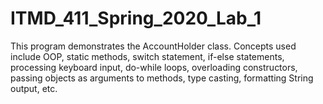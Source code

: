 # ITMD_411_Spring_2020_Lab_1
This program demonstrates the AccountHolder class. Concepts used include OOP, static methods, switch statement, if-else statements, processing keyboard input, do-while loops, overloading constructors, passing objects as arguments to methods, type casting, formatting String output, etc.
